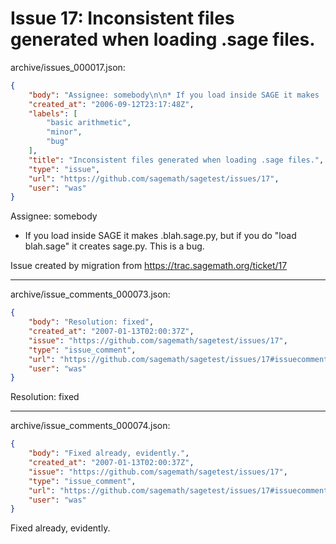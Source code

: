 # Issue 17: Inconsistent files generated when loading .sage files.

archive/issues_000017.json:
```json
{
    "body": "Assignee: somebody\n\n* If you load inside SAGE it makes .blah.sage.py,\n  but if you do \"load blah.sage\" it creates sage.py.  This is a bug. \n\nIssue created by migration from https://trac.sagemath.org/ticket/17\n\n",
    "created_at": "2006-09-12T23:17:48Z",
    "labels": [
        "basic arithmetic",
        "minor",
        "bug"
    ],
    "title": "Inconsistent files generated when loading .sage files.",
    "type": "issue",
    "url": "https://github.com/sagemath/sagetest/issues/17",
    "user": "was"
}
```
Assignee: somebody

* If you load inside SAGE it makes .blah.sage.py,
  but if you do "load blah.sage" it creates sage.py.  This is a bug. 

Issue created by migration from https://trac.sagemath.org/ticket/17





---

archive/issue_comments_000073.json:
```json
{
    "body": "Resolution: fixed",
    "created_at": "2007-01-13T02:00:37Z",
    "issue": "https://github.com/sagemath/sagetest/issues/17",
    "type": "issue_comment",
    "url": "https://github.com/sagemath/sagetest/issues/17#issuecomment-73",
    "user": "was"
}
```

Resolution: fixed



---

archive/issue_comments_000074.json:
```json
{
    "body": "Fixed already, evidently.",
    "created_at": "2007-01-13T02:00:37Z",
    "issue": "https://github.com/sagemath/sagetest/issues/17",
    "type": "issue_comment",
    "url": "https://github.com/sagemath/sagetest/issues/17#issuecomment-74",
    "user": "was"
}
```

Fixed already, evidently.
